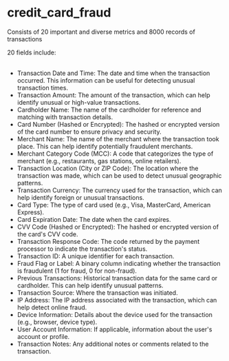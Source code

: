 # credit_card_fraud
Consists of 20 important and diverse metrics and 8000 records of transactions

20 fields include: <br /><br />
- Transaction Date and Time: The date and time when the transaction occurred. This information can be useful for detecting unusual transaction times. <br />
- Transaction Amount: The amount of the transaction, which can help identify unusual or high-value transactions. <br />
- Cardholder Name: The name of the cardholder for reference and matching with transaction details. <br />
- Card Number (Hashed or Encrypted): The hashed or encrypted version of the card number to ensure privacy and security. <br />
- Merchant Name: The name of the merchant where the transaction took place. This can help identify potentially fraudulent merchants.  <br />
- Merchant Category Code (MCC): A code that categorizes the type of merchant (e.g., restaurants, gas stations, online retailers). <br />
- Transaction Location (City or ZIP Code): The location where the transaction was made, which can be used to detect unusual geographic patterns. <br />
- Transaction Currency: The currency used for the transaction, which can help identify foreign or unusual transactions. <br />
- Card Type: The type of card used (e.g., Visa, MasterCard, American Express). <br />
- Card Expiration Date: The date when the card expires. <br />
- CVV Code (Hashed or Encrypted): The hashed or encrypted version of the card's CVV code. <br />
- Transaction Response Code: The code returned by the payment processor to indicate the transaction's status. <br />
- Transaction ID: A unique identifier for each transaction. <br />
- Fraud Flag or Label: A binary column indicating whether the transaction is fraudulent (1 for fraud, 0 for non-fraud). <br />
- Previous Transactions: Historical transaction data for the same card or cardholder. This can help identify unusual patterns. <br />
- Transaction Source: Where the transaction was initiated. <br />
- IP Address: The IP address associated with the transaction, which can help detect online fraud. <br />
- Device Information: Details about the device used for the transaction (e.g., browser, device type). <br />
- User Account Information: If applicable, information about the user's account or profile. <br />
- Transaction Notes: Any additional notes or comments related to the transaction. <br />
